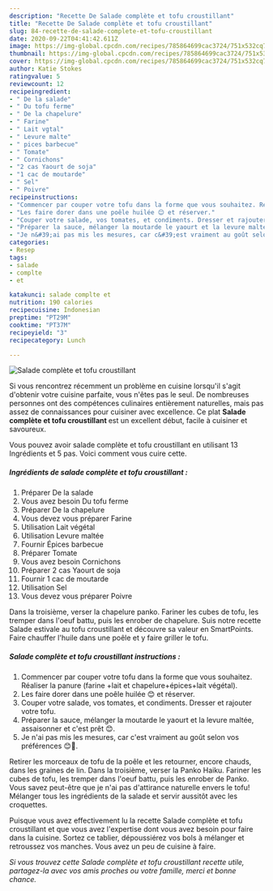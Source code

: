 ```yaml
---
description: "Recette De Salade complète et tofu croustillant"
title: "Recette De Salade complète et tofu croustillant"
slug: 84-recette-de-salade-complete-et-tofu-croustillant
date: 2020-09-22T04:41:42.611Z
image: https://img-global.cpcdn.com/recipes/785864699cac3724/751x532cq70/salade-complete-et-tofu-croustillant-photo-principale-de-la-recette.jpg
thumbnail: https://img-global.cpcdn.com/recipes/785864699cac3724/751x532cq70/salade-complete-et-tofu-croustillant-photo-principale-de-la-recette.jpg
cover: https://img-global.cpcdn.com/recipes/785864699cac3724/751x532cq70/salade-complete-et-tofu-croustillant-photo-principale-de-la-recette.jpg
author: Katie Stokes
ratingvalue: 5
reviewcount: 12
recipeingredient:
- " De la salade"
- " Du tofu ferme"
- " De la chapelure"
- " Farine"
- " Lait vgtal"
- " Levure malte"
- " pices barbecue"
- " Tomate"
- " Cornichons"
- "2 cas Yaourt de soja"
- "1 cac de moutarde"
- " Sel"
- " Poivre"
recipeinstructions:
- "Commencer par couper votre tofu dans la forme que vous souhaitez. Réaliser la panure (farine +lait et chapelure+épices+lait végétal)."
- "Les faire dorer dans une poêle huilée 😊 et réserver."
- "Couper votre salade, vos tomates, et condiments. Dresser et rajouter votre tofu."
- "Préparer la sauce, mélanger la moutarde le yaourt et la levure maltée, assaisonner et c&#39;est prêt 😊."
- "Je n&#39;ai pas mis les mesures, car c&#39;est vraiment au goût selon vos préférences 😊🌱."
categories:
- Resep
tags:
- salade
- complte
- et

katakunci: salade complte et 
nutrition: 190 calories
recipecuisine: Indonesian
preptime: "PT29M"
cooktime: "PT37M"
recipeyield: "3"
recipecategory: Lunch

---
```



![Salade complète et tofu croustillant](https://img-global.cpcdn.com/recipes/785864699cac3724/751x532cq70/salade-complete-et-tofu-croustillant-photo-principale-de-la-recette.jpg)

Si vous rencontrez récemment un problème en cuisine lorsqu'il s'agit d'obtenir votre cuisine parfaite, vous n'êtes pas le seul. De nombreuses personnes ont des compétences culinaires entièrement naturelles, mais pas assez de connaissances pour cuisiner avec excellence. Ce plat <strong> Salade complète et tofu croustillant </strong> est un excellent début, facile à cuisiner et savoureux.

<!--inarticleads1-->

Vous pouvez avoir salade complète et tofu croustillant en utilisant 13 Ingrédients et 5 pas. Voici comment vous cuire cette.

##### Ingrédients de salade complète et tofu croustillant :

1. Préparer  De la salade
1. Vous avez besoin  Du tofu ferme
1. Préparer  De la chapelure
1. Vous devez vous préparer  Farine
1. Utilisation  Lait végétal
1. Utilisation  Levure maltée
1. Fournir  Épices barbecue
1. Préparer  Tomate
1. Vous avez besoin  Cornichons
1. Préparer 2 cas Yaourt de soja
1. Fournir 1 cac de moutarde
1. Utilisation  Sel
1. Vous devez vous préparer  Poivre


Dans la troisième, verser la chapelure panko. Fariner les cubes de tofu, les tremper dans l&#39;oeuf battu, puis les enrober de chapelure. Suis notre recette Salade estivale au tofu croustillant et découvre sa valeur en SmartPoints. Faire chauffer l&#39;huile dans une poêle et y faire griller le tofu. 

<!--inarticleads2-->

##### Salade complète et tofu croustillant instructions :

1. Commencer par couper votre tofu dans la forme que vous souhaitez. Réaliser la panure (farine +lait et chapelure+épices+lait végétal).
1. Les faire dorer dans une poêle huilée 😊 et réserver.
1. Couper votre salade, vos tomates, et condiments. Dresser et rajouter votre tofu.
1. Préparer la sauce, mélanger la moutarde le yaourt et la levure maltée, assaisonner et c&#39;est prêt 😊.
1. Je n&#39;ai pas mis les mesures, car c&#39;est vraiment au goût selon vos préférences 😊🌱.


Retirer les morceaux de tofu de la poêle et les retourner, encore chauds, dans les graines de lin. Dans la troisième, verser la Panko Haiku. Fariner les cubes de tofu, les tremper dans l&#39;oeuf battu, puis les enrober de Panko. Vous savez peut-être que je n&#39;ai pas d&#39;attirance naturelle envers le tofu! Mélanger tous les ingrédients de la salade et servir aussitôt avec les croquettes. 

<!--inarticleads1-->

<p>
Puisque vous avez effectivement lu la recette Salade complète et tofu croustillant et que vous avez l'expertise dont vous avez besoin pour faire dans la cuisine. Sortez ce tablier, dépoussiérez vos bols à mélanger et retroussez vos manches. Vous avez un peu de cuisine à faire.
</p>

<p>
<i>Si vous trouvez cette Salade complète et tofu croustillant recette utile, partagez-la avec vos amis proches ou votre famille, merci et bonne chance.</i>
</p>
